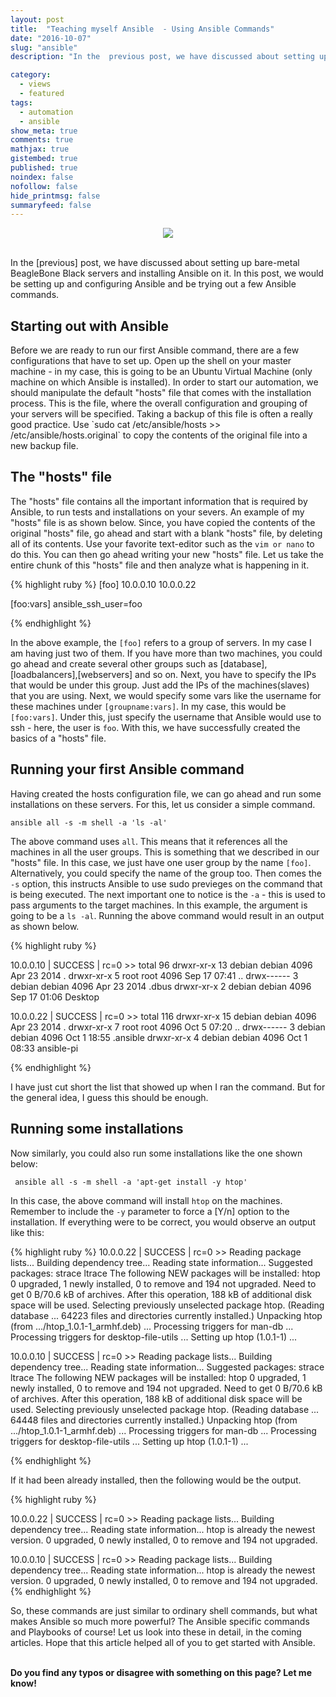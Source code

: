 ```yaml
---
layout: post
title:  "Teaching myself Ansible  - Using Ansible Commands"
date: "2016-10-07"
slug: "ansible"
description: "In the  previous post, we have discussed about setting up bare-metal BeagleBone Black servers and installing Ansible on it. In this post, we would be setting up and configuring Ansible and be trying out a few Ansible commands."

category:
  - views
  - featured
tags:
  - automation
  - ansible
show_meta: true
comments: true
mathjax: true
gistembed: true
published: true
noindex: false
nofollow: false
hide_printmsg: false
summaryfeed: false
---
```


<div style="text-align:center"><img src ="https://codereviewvideos.com/blog/wp-content/uploads/2015/06/ansible-tutorial.gif"/></div><br>

In the [previous] post, we have discussed about setting up bare-metal BeagleBone Black servers and installing Ansible on it. In this post, we would be setting up and configuring Ansible and be trying out a few Ansible commands.

<h2> Starting out with Ansible </h2>
Before we are ready to run our first Ansible command, there are a few configurations that  have to set up. Open up the shell on your master machine - in my case, this is going to be an Ubuntu Virtual Machine (only machine on which Ansible is installed). In order to start our automation, we should manipulate the default "hosts" file that comes with  the installation process. This is the file, where the overall configuration and grouping of your servers will be specified. Taking a backup of this file is often a really good practice. Use `sudo cat /etc/ansible/hosts >> /etc/ansible/hosts.original` to copy the contents of the original file into a new backup file.

<h2> The "hosts" file </h2>

The "hosts" file contains all the important information that is required by Ansible, to run tests and installations on your severs. An example of my  "hosts" file is as shown below. Since, you have copied the contents of the original "hosts" file, go ahead and start with a blank "hosts" file,  by deleting all of its contents. Use your favorite text-editor such as the `vim or nano` to do this. You can then go ahead writing your new "hosts" file. Let us take the entire chunk of this "hosts" file and then analyze what is happening in it.

{% highlight ruby %}
[foo]
10.0.0.10
10.0.0.22

[foo:vars]
ansible_ssh_user=foo

{% endhighlight %}

In the above example, the `[foo]` refers to a group of servers. In my case I am having just two of them. If you have more than two machines, you could go ahead and create several other groups such as [database], [loadbalancers],[webservers] and so on. Next, you have to specify the IPs that would be under this group. Just add the IPs of the machines(slaves) that you are using. Next, we would specify some vars like the username for these machines under `[groupname:vars]`. In my case, this would be `[foo:vars]`. Under this, just specify the username that Ansible would use to ssh - here, the user is  `foo`. With this, we have successfully created the  basics of a "hosts" file.

<h2> Running your first Ansible command </h2>

Having created the hosts configuration file, we can go ahead and run some installations on these servers. For this, let us consider a simple command.<br>

`ansible all -s -m shell -a 'ls -al'`

The above command uses `all`. This means that it references all the machines in all the user groups. This is something that we described in our "hosts" file. In this case, we just have one user group by the name `[foo]`. Alternatively, you could specify the name of the group too. Then comes the `-s` option, this instructs Ansible to use sudo previeges on the command that is being executed. The next important one to notice is the `-a` - this is used to pass arguments to the target machines. In this example, the argument is going to be a `ls -al`. Running the above command would result in an output as shown below.


{% highlight ruby %}


10.0.0.10 | SUCCESS | rc=0 >>
total 96
drwxr-xr-x 13 debian debian 4096 Apr 23  2014 .
drwxr-xr-x  5 root   root   4096 Sep 17 07:41 ..
drwx------  3 debian debian 4096 Apr 23  2014 .dbus
drwxr-xr-x  2 debian debian 4096 Sep 17 01:06 Desktop


10.0.0.22 | SUCCESS | rc=0 >>
total 116
drwxr-xr-x 15 debian debian 4096 Apr 23  2014 .
drwxr-xr-x  7 root   root   4096 Oct  5 07:20 ..
drwx------  3 debian debian 4096 Oct  1 18:55 .ansible
drwxr-xr-x  4 debian debian 4096 Oct  1 08:33 ansible-pi


{% endhighlight %}


I have just cut short the list that showed up when I ran the command. But for the general idea, I guess this should be enough.


<h2> Running some installations </h2>

Now similarly, you could also run some installations like the one shown below:

` ansible all -s -m shell -a 'apt-get install -y htop'` <br>

In this case, the above command will install `htop` on the machines. Remember to include the `-y` parameter to force a [Y/n] option to the installation. If everything were to be correct, you would observe an output like this:<br>

{% highlight ruby %}
10.0.0.22 | SUCCESS | rc=0 >>
Reading package lists...
Building dependency tree...
Reading state information...
Suggested packages:
  strace ltrace
The following NEW packages will be installed:
  htop
0 upgraded, 1 newly installed, 0 to remove and 194 not upgraded.
Need to get 0 B/70.6 kB of archives.
After this operation, 188 kB of additional disk space will be used.
Selecting previously unselected package htop.
(Reading database ... 64223 files and directories currently installed.)
Unpacking htop (from .../htop_1.0.1-1_armhf.deb) ...
Processing triggers for man-db ...
Processing triggers for desktop-file-utils ...
Setting up htop (1.0.1-1) ...

10.0.0.10 | SUCCESS | rc=0 >>
Reading package lists...
Building dependency tree...
Reading state information...
Suggested packages:
  strace ltrace
The following NEW packages will be installed:
  htop
0 upgraded, 1 newly installed, 0 to remove and 194 not upgraded.
Need to get 0 B/70.6 kB of archives.
After this operation, 188 kB of additional disk space will be used.
Selecting previously unselected package htop.
(Reading database ... 64448 files and directories currently installed.)
Unpacking htop (from .../htop_1.0.1-1_armhf.deb) ...
Processing triggers for man-db ...
Processing triggers for desktop-file-utils ...
Setting up htop (1.0.1-1) ...


{% endhighlight %}

If it had been already installed, then the following would be the output.

{% highlight ruby %}

10.0.0.22 | SUCCESS | rc=0 >>
Reading package lists...
Building dependency tree...
Reading state information...
htop is already the newest version.
0 upgraded, 0 newly installed, 0 to remove and 194 not upgraded.

10.0.0.10 | SUCCESS | rc=0 >>
Reading package lists...
Building dependency tree...
Reading state information...
htop is already the newest version.
0 upgraded, 0 newly installed, 0 to remove and 194 not upgraded.
{% endhighlight %}


So, these commands are just similar to ordinary shell commands, but what makes Ansible so much more powerful? The Ansible specific commands and Playbooks of course! Let us look into these in detail, in the coming articles. Hope that this article helped all of you to get started with Ansible.


<br>
<b>Do you find any typos or disagree with something on this page? Let me know!</b>
